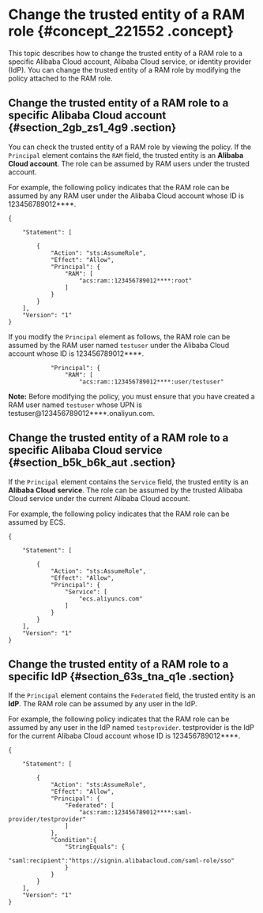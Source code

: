 # Change the trusted entity of a RAM role {#concept_221552 .concept}

This topic describes how to change the trusted entity of a RAM role to a specific Alibaba Cloud account, Alibaba Cloud service, or identity provider \(IdP\). You can change the trusted entity of a RAM role by modifying the policy attached to the RAM role.

## Change the trusted entity of a RAM role to a specific Alibaba Cloud account {#section_2gb_zs1_4g9 .section}

You can check the trusted entity of a RAM role by viewing the policy. If the `Principal` element contains the `RAM` field, the trusted entity is an **Alibaba Cloud account**. The role can be assumed by RAM users under the trusted account.

For example, the following policy indicates that the RAM role can be assumed by any RAM user under the Alibaba Cloud account whose ID is 123456789012\*\*\*\*.

``` {#codeblock_dtf_u2w_ycg .language-json}
{

    "Statement": [

        {
            "Action": "sts:AssumeRole",
            "Effect": "Allow",
            "Principal": {
                "RAM": [
                    "acs:ram::123456789012****:root"
                ]
            }
        }
    ],
    "Version": "1"
}
```

If you modify the `Principal` element as follows, the RAM role can be assumed by the RAM user named `testuser` under the Alibaba Cloud account whose ID is 123456789012\*\*\*\*.

``` {#codeblock_ldt_de5_bjr .language-json}
            "Principal": {
                "RAM": [
                    "acs:ram::123456789012****:user/testuser"                        
```

**Note:** Before modifying the policy, you must ensure that you have created a RAM user named `testuser` whose UPN is testuser@123456789012\*\*\*\*.onaliyun.com.

## Change the trusted entity of a RAM role to a specific Alibaba Cloud service {#section_b5k_b6k_aut .section}

If the `Principal` element contains the `Service` field, the trusted entity is an **Alibaba Cloud service**. The role can be assumed by the trusted Alibaba Cloud service under the current Alibaba Cloud account.

For example, the following policy indicates that the RAM role can be assumed by ECS.

``` {#codeblock_q2q_69l_wg8 .language-json}
{

    "Statement": [

        {
            "Action": "sts:AssumeRole",
            "Effect": "Allow",
            "Principal": {
                "Service": [
                    "ecs.aliyuncs.com"
                ]
            }
        }
    ],
    "Version": "1"
}
```

## Change the trusted entity of a RAM role to a specific IdP {#section_63s_tna_q1e .section}

If the `Principal` element contains the `Federated` field, the trusted entity is an **IdP**. The RAM role can be assumed by any user in the IdP.

For example, the following policy indicates that the RAM role can be assumed by any user in the IdP named `testprovider`. testprovider is the IdP for the current Alibaba Cloud account whose ID is 123456789012\*\*\*\*.

``` {#codeblock_ife_eyb_qvo .language-json}
{

    "Statement": [

        {
            "Action": "sts:AssumeRole",
            "Effect": "Allow",
            "Principal": {
                "Federated": [
                    "acs:ram::123456789012****:saml-provider/testprovider"
                ]
            },
            "Condition":{
                "StringEquals": {
                    "saml:recipient":"https://signin.alibabacloud.com/saml-role/sso"
                }
            }
        }
    ],
    "Version": "1"
}
```

